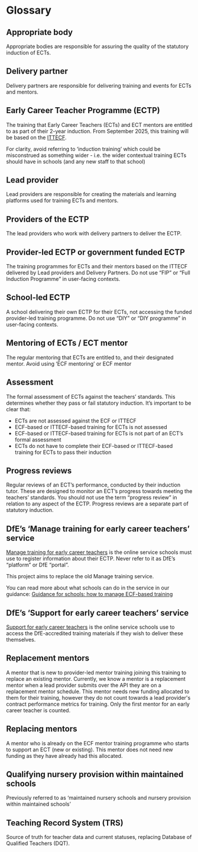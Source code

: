 # Glossary

## Appropriate body

Appropriate bodies are responsible for assuring the quality of the statutory induction of ECTs.

## Delivery partner

Delivery partners are responsible for delivering training and events for ECTs and mentors.

## Early Career Teacher Programme (ECTP)

The training that Early Career Teachers (ECTs) and ECT mentors are entitled to as part of their 2-year induction. From September 2025, this training will be based on the [ITTECF](https://www.gov.uk/government/publications/initial-teacher-training-and-early-career-framework).

For clarity, avoid referring to ‘induction training’ which could be misconstrued as something wider - i.e. the wider contextual training ECTs should have in schools (and any new staff to that school)

## Lead provider

Lead providers are responsible for creating the materials and learning platforms used for training ECTs and mentors.

## Providers of the ECTP

The lead providers who work with delivery partners to deliver the ECTP.

## Provider-led ECTP or government funded ECTP

The training programmes for ECTs and their mentors based on the ITTECF delivered by Lead providers and Delivery Partners. Do not use “FIP” or “Full Induction Programme” in user-facing contexts.

## School-led ECTP

A school delivering their own ECTP for their ECTs, not accessing the funded provider-led training programme. Do not use “DIY” or “DIY programme” in user-facing contexts.

## Mentoring of ECTs / ECT mentor

The regular mentoring that ECTs are entitled to, and their designated mentor. Avoid using ‘ECF mentoring’ or ECF mentor

## Assessment

The formal assessment of ECTs against the teachers’ standards. This determines whether they pass or fail statutory induction. It’s important to be clear that:

* ECTs are not assessed against the ECF or ITTECF
* ECF-based or ITTECF-based training for ECTs is not assessed
* ECF-based or ITTECF-based training for ECTs is not part of an ECT’s formal assessment
* ECTs do not have to complete their ECF-based or ITTECF-based training for ECTs to pass their induction

## Progress reviews

Regular reviews of an ECT’s performance, conducted by their induction tutor. These are designed to monitor an ECT’s progress towards meeting the teachers’ standards. You should not use the term “progress review” in relation to any aspect of the ECTP. Progress reviews are a separate part of statutory induction.

## DfE’s ‘Manage training for early career teachers’ service

[Manage training for early career teachers](https://manage-training-for-early-career-teachers.education.gov.uk/) is the online service schools must use to register information about their ECTP. Never refer to it as DfE’s “platform” or DfE “portal”.

This project aims to replace the old Manage training service.

You can read more about what schools can do in the service in our guidance: [Guidance for schools: how to manage ECF-based training](https://www.gov.uk/guidance/how-to-set-up-training-for-early-career-teachers)

## DfE’s ‘Support for early career teachers’ service

[Support for early career teachers](https://support-for-early-career-teachers.education.gov.uk/) is the online service schools use to access the DfE-accredited training materials if they wish to deliver these themselves.

## Replacement mentors

A mentor that is new to provider-led mentor training joining this training to replace an existing mentor. Currently, we know a mentor is a replacement mentor when a lead provider submits over the API they are on a replacement mentor schedule. This mentor needs new funding allocated to them for their training, however they do not count towards a lead provider's contract performance metrics for training. Only the first mentor for an early career teacher is counted.

## Replacing mentors

A mentor who is already on the ECF mentor training programme who starts to support an ECT (new or existing). This mentor does not need new funding as they have already had this allocated.

## Qualifying nursery provision within maintained schools

Previously referred to as ‘maintained nursery schools and nursery provision within maintained schools’

## Teaching Record System (TRS)

Source of truth for teacher data and current statuses, replacing Database of Qualified Teachers (DQT).

